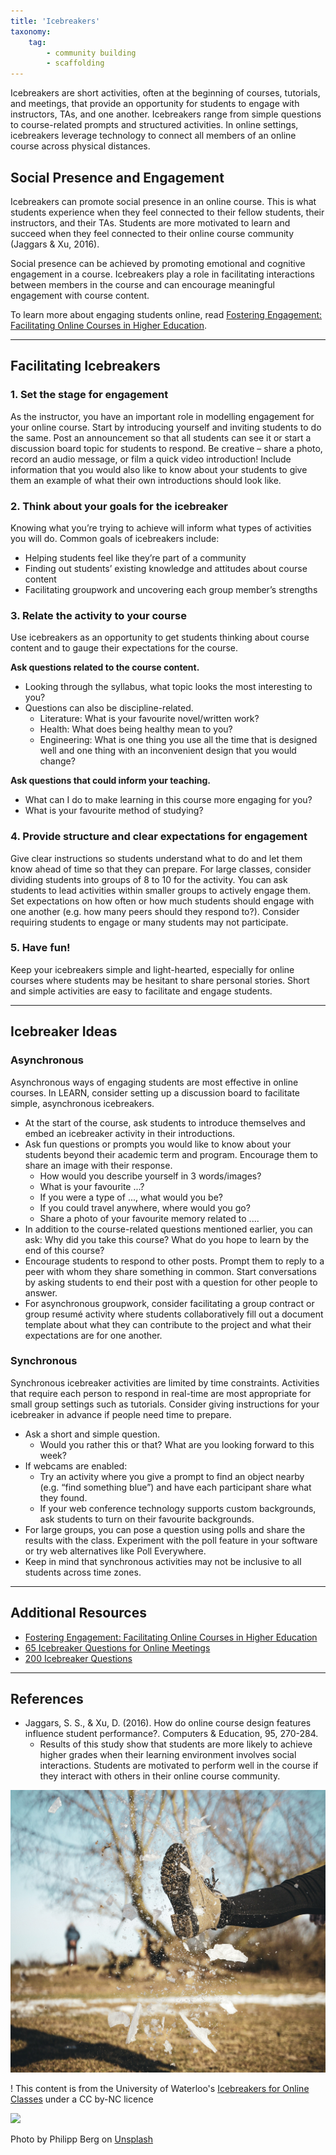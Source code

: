 ```yaml
---
title: 'Icebreakers'
taxonomy:
    tag:
        - community building
        - scaffolding
---
```


Icebreakers are short activities, often at the beginning of courses, tutorials, and meetings, that provide an opportunity for students to engage with instructors, TAs, and one another. Icebreakers range from simple questions to course-related prompts and structured activities. In online settings, icebreakers leverage technology to connect all members of an online course across physical distances.

## Social Presence and Engagement
Icebreakers can promote social presence in an online course. This is what students experience when they feel connected to their fellow students, their instructors, and their TAs. Students are more motivated to learn and succeed when they feel connected to their online course community (Jaggars & Xu, 2016).

Social presence can be achieved by promoting emotional and cognitive engagement in a course. Icebreakers play a role in facilitating interactions between members in the course and can encourage meaningful engagement with course content.

To learn more about engaging students online, read [Fostering Engagement: Facilitating Online Courses in Higher Education](https://contensis.uwaterloo.ca/sites/open/courses/FEFOCHE/toc/home/home.aspx).

---

## Facilitating Icebreakers
### 1. Set the stage for engagement
As the instructor, you have an important role in modelling engagement for your online course. Start by introducing yourself and inviting students to do the same. Post an announcement so that all students can see it or start a discussion board topic for students to respond. Be creative – share a photo, record an audio message, or film a quick video introduction! Include information that you would also like to know about your students to give them an example of what their own introductions should look like.

### 2. Think about your goals for the icebreaker  
Knowing what you’re trying to achieve will inform what types of activities you will do. Common goals of icebreakers include:

- Helping students feel like they’re part of a community
- Finding out students’ existing knowledge and attitudes about course content
- Facilitating groupwork and uncovering each group member’s strengths

### 3. Relate the activity to your course
Use icebreakers as an opportunity to get students thinking about course content and to gauge their expectations for the course.

**Ask questions related to the course content.**  
- Looking through the syllabus, what topic looks the most interesting to you?
- Questions can also be discipline-related.
  - Literature: What is your favourite novel/written work?
  - Health: What does being healthy mean to you?
  - Engineering: What is one thing you use all the time that is designed well and one thing with an inconvenient design that you would change?

**Ask questions that could inform your teaching.**  
- What can I do to make learning in this course more engaging for you?
- What is your favourite method of studying?

### 4. Provide structure and clear expectations for engagement
Give clear instructions so students understand what to do and let them know ahead of time so that they can prepare.  For large classes, consider dividing students into groups of 8 to 10 for the activity. You can ask students to lead activities within smaller groups to actively engage them.
Set expectations on how often or how much students should engage with one another (e.g. how many peers should they respond to?). Consider requiring students to engage or many students may not participate.

### 5. Have fun!
Keep your icebreakers simple and light-hearted, especially for online courses where students may be hesitant to share personal stories. Short and simple activities are easy to facilitate and engage students.

---

## Icebreaker Ideas
### Asynchronous
Asynchronous ways of engaging students are most effective in online courses. In LEARN, consider setting up a discussion board to facilitate simple, asynchronous icebreakers.

- At the start of the course, ask students to introduce themselves and embed an icebreaker activity in their introductions.  
- Ask fun questions or prompts you would like to know about your students beyond their academic term and program. Encourage them to share an image with their response.  
  - How would you describe yourself in 3 words/images?
  - What is your favourite ...?
  - If you were a type of ..., what would you be?
  - If you could travel anywhere, where would you go?
  - Share a photo of your favourite memory related to ....  
- In addition to the course-related questions mentioned earlier, you can ask:
Why did you take this course? What do you hope to learn by the end of this course?  
- Encourage students to respond to other posts. Prompt them to reply to a peer with whom they share something in common. Start conversations by asking students to end their post with a question for other people to answer.  
- For asynchronous groupwork, consider facilitating a group contract or group resumé  activity where students collaboratively fill out a document template about what they can contribute to the project and what their expectations are for one another.

### Synchronous
Synchronous icebreaker activities are limited by time constraints. Activities that require each person to respond in real-time are most appropriate for small group settings such as tutorials. Consider giving instructions for your icebreaker in advance if people need time to prepare.

- Ask a short and simple question.
  - Would you rather this or that? What are you looking forward to this week?
- If webcams are enabled:
  - Try an activity where you give a prompt to find an object nearby (e.g. “find something blue”) and have each participant share what they found.
  - If your web conference technology supports custom backgrounds, ask students to turn on their favourite backgrounds.
- For large groups, you can pose a question using polls and share the results with the class. Experiment with the poll feature in your software or try web alternatives like Poll Everywhere.
- Keep in mind that synchronous activities may not be inclusive to all students across time zones.

---

## Additional Resources
- [Fostering Engagement: Facilitating Online Courses in Higher Education](https://contensis.uwaterloo.ca/sites/open/courses/FEFOCHE/toc/home/home.aspx)  
- [65 Icebreaker Questions for Online Meetings](https://www.canr.msu.edu/news/65-icebreaker-questions-for-online-meetings)  
- [200 Icebreaker Questions](https://conversationstartersworld.com/icebreaker-questions/)  

---

## References
- Jaggars, S. S., & Xu, D. (2016). How do online course design features influence student performance?. Computers & Education, 95, 270-284.  
  - Results of this study show that students are more likely to achieve higher grades when their learning environment involves social interactions. Students are motivated to perform well in the course if they interact with others in their online course community.  

![](philipp-berg-R56JrFjhBcI-unsplash-edit.jpg)


! This content is from the University of Waterloo's [Icebreakers for Online Classes](https://uwaterloo.ca/centre-for-teaching-excellence/teaching-resources/teaching-tips/inclusive-instructional-practices/icebreakers-online-classes) under a CC by-NC licence

![](320px-Cc-by-nc_icon.png)



Photo by Philipp Berg on [Unsplash](https://unsplash.com/photos/R56JrFjhBcI?utm_source=unsplash&utm_medium=referral&utm_content=creditShareLink)
